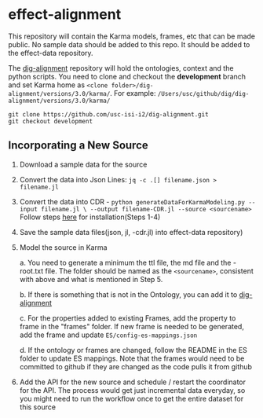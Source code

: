 # effect-alignment

This repository will contain the Karma models, frames, etc that can be made public.
No sample data should be added to this repo. It should be added to the effect-data repository.

The [dig-alignment](https://github.com/usc-isi-i2/dig-alignment) repository will hold the ontologies, context and the python scripts.
You need to clone and checkout the **development** branch and set Karma home as `<clone folder>/dig-alignment/versions/3.0/karma/`. For  example: `/Users/usc/github/dig/dig-alignment/versions/3.0/karma/`

```
git clone https://github.com/usc-isi-i2/dig-alignment.git
git checkout development
```



## Incorporating a New Source
1. Download a sample data for the source
2. Convert the data into Json Lines: `jq -c .[] filename.json > filename.jl`
3. Convert the data into CDR - `python generateDataForKarmaModeling.py --input filename.jl \
          --output filename-CDR.jl --source <sourcename>` 
   Follow steps [here](https://github.com/usc-isi-i2/effect-workflows) for installation(Steps 1-4)
4. Save the sample data files(json, jl, -cdr.jl) into effect-data repository)

5. Model the source in Karma

    a. You need to generate a minimum the ttl file, the md file and the -root.txt file. The folder should be named as the `<sourcename>`, consistent with above and what is mentioned in Step 5.
  
    b. If there is something that is not in the Ontology, you can add it to [dig-alignment](https://github.com/usc-isi-i2/dig-alignment/tree/development/versions/3.0/karma/preloaded-ontologies)
    
    c. For the properties added to existing Frames, add the property to frame in the "frames" folder. If new frame is needed to be generated, add the frame and update `ES/config-es-mappings.json`
    
    d. If the ontology or frames are changed, follow the README in the ES folder to update ES mappings. Note that the frames would need to be committed to github if they are changed as the code pulls it from github
     
6. Add the API for the new source and schedule / restart the coordinator for the API. The process would get just incremental data everyday, so you might need to run the workflow once to get the entire dataset for this source
